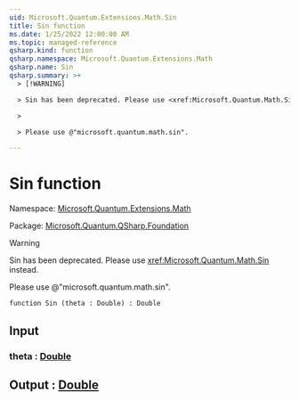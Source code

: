 ```yaml
---
uid: Microsoft.Quantum.Extensions.Math.Sin
title: Sin function
ms.date: 1/25/2022 12:00:00 AM
ms.topic: managed-reference
qsharp.kind: function
qsharp.namespace: Microsoft.Quantum.Extensions.Math
qsharp.name: Sin
qsharp.summary: >+
  > [!WARNING]

  > Sin has been deprecated. Please use <xref:Microsoft.Quantum.Math.Sin> instead.

  >

  > Please use @"microsoft.quantum.math.sin".

---
```


# Sin function

Namespace: [Microsoft.Quantum.Extensions.Math](xref:Microsoft.Quantum.Extensions.Math)

Package: [Microsoft.Quantum.QSharp.Foundation](https://nuget.org/packages/Microsoft.Quantum.QSharp.Foundation)


> [!WARNING]
> Sin has been deprecated. Please use <xref:Microsoft.Quantum.Math.Sin> instead.
>
> Please use @"microsoft.quantum.math.sin".



```qsharp
function Sin (theta : Double) : Double
```


## Input

### theta : [Double](xref:microsoft.quantum.qsharp.valueliterals#double-literals)





## Output : [Double](xref:microsoft.quantum.qsharp.valueliterals#double-literals)

